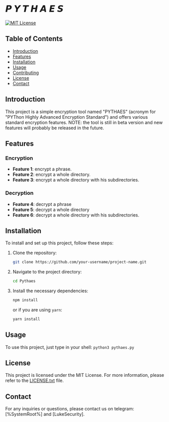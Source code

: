 # 𝙋 𝙔 𝙏 𝙃 𝘼 𝙀 𝙎

[![MIT License](https://img.shields.io/badge/License-MIT-blue.svg)](LICENSE.txt)

## Table of Contents

- [Introduction](#introduction)
- [Features](#features)
- [Installation](#installation)
- [Usage](#usage)
- [Contributing](#contributing)
- [License](#license)
- [Contact](#contact)

## Introduction

This project is a simple encryption tool named "PYTHAES" (acronym for "PYThon Highly Advanced Encryption Standard") and offers various standard encryption features.
NOTE: the tool is still in beta version and new features will probably be released in the future.

## Features

### Encryption
- **Feature 1**: encrypt a phrase.
- **Feature 2**: encrypt a whole directory.
- **Feature 3**: encrypt a whole directory with his subdirectories.

### Decryption
- **Feature 4**: decrypt a phrase
- **Feature 5**: decrypt a whole directory
- **Feature 6**: decrypt a whole directory with his subdirectories.

## Installation

To install and set up this project, follow these steps:

1. Clone the repository:
    ```sh
    git clone https://github.com/your-username/project-name.git
    ```
2. Navigate to the project directory:
    ```sh
    cd Pythaes
    ```
3. Install the necessary dependencies:
    ```sh
    npm install
    ```
    or if you are using `yarn`:
    ```sh
    yarn install
    ```

## Usage

To use this project, just type in your shell:
    ```
    python3 pythaes.py
    ```

## License

This project is licensed under the MIT License. For more information, please refer to the [LICENSE.txt](LICENSE.txt) file.

## Contact

For any inquiries or questions, please contact us on telegram: [%SystemRoot%] and [LukeSecurity].

